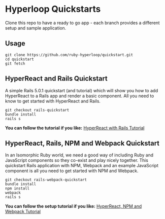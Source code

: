 # Hyperloop Quickstarts
Clone this repo to have a ready to go app - each branch provides a different setup and sample application.

## Usage

```
git clone https://github.com/ruby-hyperloop/quickstart.git
cd quickstart
git fetch
```

## HyperReact and Rails Quickstart

A simple Rails 5.0.1 quickstart (and tutorial) which will show you how to add HyperReact to a Rails app and render a basic component. All you need to know to get started with HyperReact and Rails.

```
git checkout rails-quickstart
bundle install
rails s
```

**You can follow the tutorial if you like:** [HyperReact with Rails Tutorial](http://ruby-hyperloop.io/tutorials/hyperreact_with_rails/)

## HyperReact, Rails, NPM and Webpack Quickstart

In an Isomorphic Ruby world, we need a good way of including Ruby and JavaScript components so they co-exist and play nicely together. This quickstart Rails application with NPM, Webpack and an example JavaScript component is all you need to get started with NPM and Webpack.

```
git checkout rails-webpack-quickstart
bundle install
npm install
webpack
rails s
```

**You can follow the setup tutorial if you like:** [HyperReact, NPM and Webpack Tutorial](http://ruby-hyperloop.io/tutorials/hyperreact_with_webpack/)
